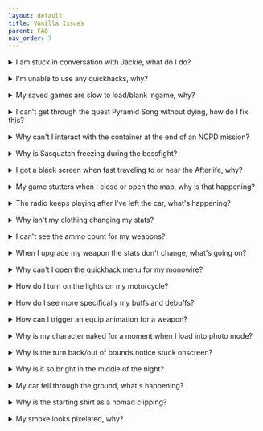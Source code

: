 ```yaml
---
layout: default
title: Vanilla Issues
parent: FAQ
nav_order: 7
---
```


<div style="margin-bottom: 1rem;"></div>
<details markdown="1">
<summary>I am stuck in conversation with Jackie, what do I do?</summary>

this is a test answer

</details>

<div style="margin-bottom: 1rem;"></div>
<details markdown="1">
<summary>I'm unable to use any quickhacks, why?</summary>

this is a test answer

</details>

<div style="margin-bottom: 1rem;"></div>
<details markdown="1">
<summary>My saved games are slow to load/blank ingame, why?</summary>

this is a test answer

</details>

<div style="margin-bottom: 1rem;"></div>
<details markdown="1">
<summary>I can't get through the quest Pyramid Song without dying, how do I fix this?</summary>

this is a test answer

</details>

<div style="margin-bottom: 1rem;"></div>
<details markdown="1">
<summary>Why can't I interact with the container at the end of an NCPD mission?</summary>

this is a test answer

</details>

<div style="margin-bottom: 1rem;"></div>
<details markdown="1">
<summary>Why is Sasquatch freezing during the bossfight?</summary>

this is a test answer

</details>

<div style="margin-bottom: 1rem;"></div>
<details markdown="1">
<summary>I got a black screen when fast traveling to or near the Afterlife, why?</summary>

this is a test answer

</details>

<div style="margin-bottom: 1rem;"></div>
<details markdown="1">
<summary>My game stutters when I close or open the map, why is that happening?</summary>

this is a test answer

</details>

<div style="margin-bottom: 1rem;"></div>
<details markdown="1">
<summary>The radio keeps playing after I've left the car, what's happening?</summary>

this is a test answer

</details>

<div style="margin-bottom: 1rem;"></div>
<details markdown="1">
<summary>Why isn't my clothing changing my stats?</summary>

this is a test answer

</details>

<div style="margin-bottom: 1rem;"></div>
<details markdown="1">
<summary>I can't see the ammo count for my weapons?</summary>

this is a test answer

</details>

<div style="margin-bottom: 1rem;"></div>
<details markdown="1">
<summary>When I upgrade my weapon the stats don't change, what's going on?</summary>

this is a test answer

</details>

<div style="margin-bottom: 1rem;"></div>
<details markdown="1">
<summary>Why can't I open the quickhack menu for my monowire?</summary>

this is a test answer

</details>

<div style="margin-bottom: 1rem;"></div>
<details markdown="1">
<summary>How do I turn on the lights on my motorcycle?</summary>

this is a test answer

</details>

<div style="margin-bottom: 1rem;"></div>
<details markdown="1">
<summary>How do I see more specifically my buffs and debuffs?</summary>

this is a test answer

</details>

<div style="margin-bottom: 1rem;"></div>
<details markdown="1">
<summary>How can I trigger an equip animation for a weapon?</summary>

this is a test answer

</details>

<div style="margin-bottom: 1rem;"></div>
<details markdown="1">
<summary>Why is my character naked for a moment when I load into photo mode?</summary>

this is a test answer

</details>

<div style="margin-bottom: 1rem;"></div>
<details markdown="1">
<summary>Why is the turn back/out of bounds notice stuck onscreen?</summary>

this is a test answer

</details>

<div style="margin-bottom: 1rem;"></div>
<details markdown="1">
<summary>Why is it so bright in the middle of the night?</summary>

this is a test answer

</details>

<div style="margin-bottom: 1rem;"></div>
<details markdown="1">
<summary>My car fell through the ground, what's happening?</summary>

this is a test answer

</details>

<div style="margin-bottom: 1rem;"></div>
<details markdown="1">
<summary>Why is the starting shirt as a nomad clipping?</summary>

this is a test answer

</details>

<div style="margin-bottom: 1rem;"></div>
<details markdown="1">
<summary>My smoke looks pixelated, why?</summary>

this is a test answer

</details>

